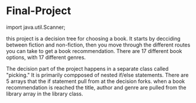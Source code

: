 # Final-Project
import java.util.Scanner;

this project is a decision tree for choosing a book. It starts by decciding between fiction and non-fiction, then you move through the different routes you can take to get a book recommendation. There are 17 different book options, with 17 different genres. 

The decision part of the project happens in a separate class called "picking." It is primarily compposed of nested if/else statements. There are 5 arrays that the if statement pull from at the decision forks. when a book recommendation is reached the title, author and genre are pulled from the library array in the library class. 
        
